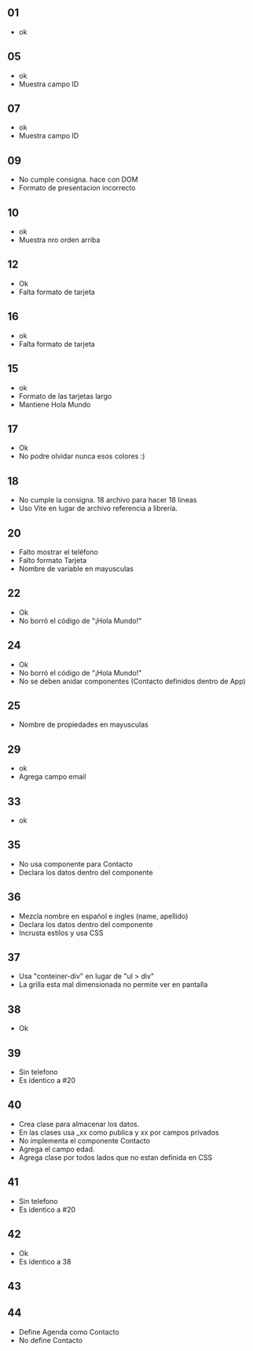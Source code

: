 ## 01
* ok

## 05
* ok
* Muestra campo ID

## 07
* ok
* Muestra campo ID

## 09
* No cumple consigna. hace con DOM
* Formato de presentacion incorrecto

## 10
* ok
* Muestra nro orden arriba

## 12
* Ok
* Falta formato de tarjeta

## 16
* ok
* Falta formato de tarjeta

## 15
* ok
* Formato de las tarjetas largo
* Mantiene Hola Mundo

## 17
* Ok
* No podre olvidar nunca esos colores :)

## 18
* No cumple la consigna. 18 archivo para hacer 18 lineas
* Uso Vite en lugar de archivo referencia a librería.

## 20
* Falto mostrar el teléfono
* Falto formato Tarjeta
* Nombre de variable en mayusculas

## 22
* Ok
* No borró el código de "¡Hola Mundo!"

## 24
* Ok
* No borró el código de "¡Hola Mundo!"
* No se deben anidar componentes (Contacto definidos dentro de App)

## 25
* Nombre de propiedades en mayusculas

## 29
* ok
* Agrega campo email

## 33
* ok

## 35
* No usa componente para Contacto
* Declara los datos dentro del componente

## 36
* Mezcla nombre en español e ingles (name, apellido)
* Declara los datos dentro del componente
* Incrusta estilos y usa CSS

## 37 
* Usa "conteiner-div" en lugar de "ul > div"
* La grilla esta mal dimensionada no permite ver en pantalla

## 38
* Ok

## 39
* Sin telefono
* Es identico a #20

## 40
* Crea clase para almacenar los datos. 
* En las clases usa _xx como publica y xx por campos privados
* No implementa el componente Contacto
* Agrega el campo edad.
* Agrega clase por todos lados que no estan definida en CSS

## 41
* Sin telefono
* Es identico a #20

## 42
* Ok 
* Es identico a 38

## 43


## 44
* Define Agenda como Contacto
* No define Contacto
